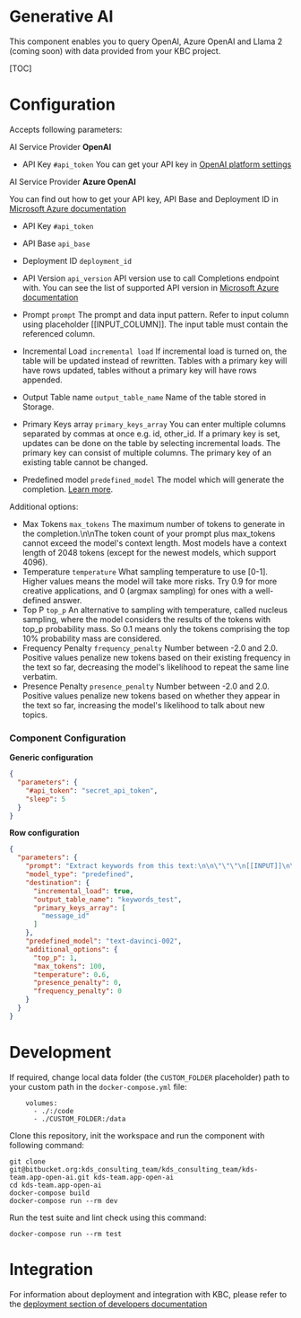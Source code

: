 Generative AI
=============

This component enables you to query OpenAI, Azure OpenAI and Llama 2 (coming soon) with data provided from your KBC project.


[TOC]


Configuration
=============

Accepts following parameters:


AI Service Provider **OpenAI**

- API Key `#api_token` You can get your API key in [OpenAI platform settings](https://platform.openai.com/account/api-keys)

AI Service Provider **Azure OpenAI**

You can find out how to get your API key, API Base and Deployment ID in [Microsoft Azure documentation](https://learn.microsoft.com/cs-cz/azure/ai-services/openai/quickstart?tabs=command-line&pivots=programming-language-python#retrieve-key-and-endpoint)
- API Key `#api_token`
- API Base `api_base`
- Deployment ID `deployment_id`
- API Version `api_version` API version use to call Completions endpoint with. You can see the list of supported API version in [Microsoft Azure documentation](https://learn.microsoft.com/en-us/azure/ai-services/openai/reference?WT.mc_id=AZ-MVP-5004796#completions)

- Prompt `prompt` The prompt and data input pattern. Refer to input column using placeholder [[INPUT_COLUMN]]. The input table must contain the referenced column.
- Incremental Load `incremental load` If incremental load is turned on, the table will be updated instead of rewritten. Tables with a primary key will have rows updated, tables without a primary key will have rows appended.
- Output Table name `output_table_name` Name of the table stored in Storage.
- Primary Keys array `primary_keys_array` You can enter multiple columns separated by commas at once e.g. id, other_id. If a primary key is set, updates can be done on the table by selecting incremental loads. The primary key can consist of multiple columns. The primary key of an existing table cannot be changed.
- Predefined model `predefined_model` The model which will generate the completion. [Learn more](https://beta.openai.com/docs/models).

Additional options:

- Max Tokens `max_tokens` The maximum number of tokens to generate in the completion.\n\nThe token count of your prompt plus max_tokens cannot exceed the model's context length. Most models have a context length of 2048 tokens (except for the newest models, which support 4096).
- Temperature `temperature` What sampling temperature to use [0-1]. Higher values means the model will take more risks. Try 0.9 for more creative applications, and 0 (argmax sampling) for ones with a well-defined answer.
- Top P `top_p` An alternative to sampling with temperature, called nucleus sampling, where the model considers the results of the tokens with top_p probability mass. So 0.1 means only the tokens comprising the top 10% probability mass are considered.
- Frequency Penalty `frequency_penalty` Number between -2.0 and 2.0. Positive values penalize new tokens based on their existing frequency in the text so far, decreasing the model's likelihood to repeat the same line verbatim.
- Presence Penalty `presence_penalty` Number between -2.0 and 2.0. Positive values penalize new tokens based on whether they appear in the text so far, increasing the model's likelihood to talk about new topics.


### Component Configuration

**Generic configuration**

```json
{
  "parameters": {
    "#api_token": "secret_api_token",
    "sleep": 5
  }
}
```

**Row configuration**

```json
{
  "parameters": {
    "prompt": "Extract keywords from this text:\n\n\"\"\"\n[[INPUT]]\n\"\"\"",
    "model_type": "predefined",
    "destination": {
      "incremental_load": true,
      "output_table_name": "keywords_test",
      "primary_keys_array": [
        "message_id"
      ]
    },
    "predefined_model": "text-davinci-002",
    "additional_options": {
      "top_p": 1,
      "max_tokens": 100,
      "temperature": 0.6,
      "presence_penalty": 0,
      "frequency_penalty": 0
    }
  }
}
```


# Development

If required, change local data folder (the `CUSTOM_FOLDER` placeholder) path to your custom path in
the `docker-compose.yml` file:

~~~~~~~~~~~~~~~~~~~~~~~~~~~~~~~~~~~~~~~~~~~~~~~~~~~~~~~~~~~~~~~~~~~~~~~~~~~~~~~~
    volumes:
      - ./:/code
      - ./CUSTOM_FOLDER:/data
~~~~~~~~~~~~~~~~~~~~~~~~~~~~~~~~~~~~~~~~~~~~~~~~~~~~~~~~~~~~~~~~~~~~~~~~~~~~~~~~

Clone this repository, init the workspace and run the component with following command:

~~~~~~~~~~~~~~~~~~~~~~~~~~~~~~~~~~~~~~~~~~~~~~~~~~~~~~~~~~~~~~~~~~~~~~~~~~~~~~~~
git clone git@bitbucket.org:kds_consulting_team/kds_consulting_team/kds-team.app-open-ai.git kds-team.app-open-ai
cd kds-team.app-open-ai
docker-compose build
docker-compose run --rm dev
~~~~~~~~~~~~~~~~~~~~~~~~~~~~~~~~~~~~~~~~~~~~~~~~~~~~~~~~~~~~~~~~~~~~~~~~~~~~~~~~

Run the test suite and lint check using this command:

~~~~~~~~~~~~~~~~~~~~~~~~~~~~~~~~~~~~~~~~~~~~~~~~~~~~~~~~~~~~~~~~~~~~~~~~~~~~~~~~
docker-compose run --rm test
~~~~~~~~~~~~~~~~~~~~~~~~~~~~~~~~~~~~~~~~~~~~~~~~~~~~~~~~~~~~~~~~~~~~~~~~~~~~~~~~

Integration
===========

For information about deployment and integration with KBC, please refer to the
[deployment section of developers documentation](https://developers.keboola.com/extend/component/deployment/)

